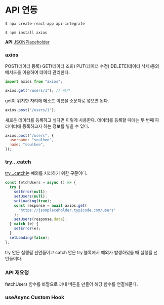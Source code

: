 # API 연동

```js
$ npx create-react-app api-integrate
```

```js
$ npm install axios
```

**API**
[JSONPlaceholder](https://jsonplaceholder.typicode.com/users)

### axios

POST(데이터 등록) GET(데이터 조회) PUT(데이터 수정) DELETE(데이터 삭제)등의 메서드를 이용하여 데이터 관리한다.

```js
import axios from "axios";

axios.get("/users/1"); // 여기
```

get이 위치한 자리에 메소드 이름을 소문자로 넣으면 된다.

```js
axios.post("/users/1");
```

새로운 데이터를 등록하고 싶다면 이렇게 사용한다. 데이터를 등록할 때에는 두 번째 파라미터에 등록하고자 하는 정보를 넣을 수 있다.

```js
axios.post("/users", {
  username: "seulhee",
  name: "seulhee",
});
```

### try...catch

[try...catch](https://developer.mozilla.org/ko/docs/Web/JavaScript/Reference/Statements/try...catch)는 예외를 처리하기 위한 구문이다.

```js
const fetchUsers = async () => {
  try {
    setError(null);
    setUsers(null);
    setLoading(true);
    const response = await axios.get(
      "https://jsonplaceholder.typicode.com/users"
    );
    setUsers(response.data);
  } catch (e) {
    setError(e);
  }
  setLoading(false);
};
```

try 안은 실행될 선언들이고 catch 안은 try 블록에서 예외가 발생하였을 때 실행될 선언들이다.


### API 재요청

fetchUsers 함수를 바깥으로 꺼내 버튼을 만들어 해당 함수를 연결해준다.


### useAsync Custom Hook

